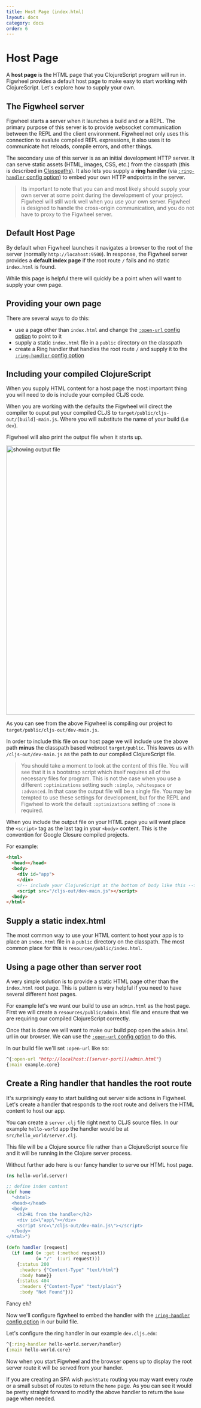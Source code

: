 ```yaml
---
title: Host Page (index.html)
layout: docs
category: docs
order: 6
---
```


# Host Page

<div class="lead-in">A <strong>host page</strong> is the HTML page
that you ClojureScript program will run in. Figwheel provides a
default host page to make easy to start working with
ClojureScript. Let's explore how to supply your own.</div>

## The Figwheel server

Figwheel starts a server when it launches a build and or a REPL. The
primary purpose of this server is to provide websocket communication
between the REPL and the client environment. Figwheel not only uses
this connection to evalute compiled REPL expressions, it also uses it
to communicate hot reloads, compile errors, and other things.

The secondary use of this server is as an initial development HTTP
server. It can serve static assets (HTML, images, CSS, etc.) from the
classpath (this is described in
[Classpaths][classpaths-web-assets]). It also lets you supply a **ring
handler** (via [`:ring-handler` config option][ring-handler])
to embed your own HTTP endpoints in the server.

> Its important to note that you can and most likely should supply
> your own server at some point during the development of your
> project. Figwheel will still work well when you use your own
> server. Figwheel is designed to handle the cross-origin
> communication, and you do not have to proxy to the Figwheel server.

## Default Host Page

By default when Figwheel launches it navigates a browser to the root
of the server (normally `http://locahost:9500`). In response, the
Figwheel server provides a **default index page** if the root route
`/` fails and no static `index.html` is found. 

While this page is helpful there will quickly be a point when will
want to supply your own page.

## Providing your own page

There are several ways to do this:

* use a page other than `index.html` and change the [`:open-url` config
  option][open-url] to point to it
* supply a static `index.html` file in a `public` directory on the
  classpath
* create a Ring handler that handles the root route `/` and supply it
  to the [`:ring-handler` config option][ring-handler]

## Including your compiled ClojureScript

When you supply HTML content for a host page the most important thing
you will need to do is include your compiled CLJS code.

When you are working with the defaults the Figwheel will direct the
compiler to ouput put your compiled CLJS to
`target/public/cljs-out/[build]-main.js`. Where you will substitute
the name of your build (i.e `dev`).

Figwheel will also print the output file when it starts up.

<img width="718" alt="showing output file" src="https://user-images.githubusercontent.com/2624/43284699-a17b215c-90ea-11e8-81c8-3f40c9f1e61c.png">

As you can see from the above Figwheel is compiling our project to
`target/public/cljs-out/dev-main.js`.

In order to include this file on our host page we will include use the
above path **minus** the classpath based webroot `target/public`. This
leaves us with `/cljs-out/dev-main.js` as the path to our compiled
ClojureScript file.

> You should take a moment to look at the content of this file. You
> will see that it is a bootstrap script which itself requires all of
> the necessary files for program.  This is not the case when you use
> a different `:optimizations` setting such `:simple`, `:whitespace`
> or `:advanced`. In that case the output file will be a single file.
> You may be tempted to use these settings for development, but for
> the REPL and Figwheel to work the default `:optimizations` setting
> of `:none` is required.

When you include the output file on your HTML page you will want place
the `<script>` tag as the last tag in your `<body>` content. This is
the convention for Google Closure compiled projects.

For example:

```html
<html>
  <head></head>
  <body>
    <div id="app">
    </div>
    <!-- include your ClojureScript at the bottom of body like this -->
    <script src="/cljs-out/dev-main.js"></script>
  <body>
</html>
```

## Supply a static index.html 

The most common way to use your HTML content to host your app is to
place an `index.html` file in a `public` directory on the
classpath. The most common place for this is
`resources/public/index.html`.

## Using a page other than server root

A very simple solution is to provide a static HTML page other than the
`index.html` root page. This is pattern is very helpful if you need to
have several different host pages.

For example let's we want our build to use an `admin.html` as the host
page. First we will create a `resources/public/admin.html` file and
ensure that we are requiring our compiled ClojureScript correctly.

Once that is done we will want to make our build pop open the
`admin.html` url in our browser. We can use the
[`:open-url` config option][open-url] to do this.

In our build file we'll set `:open-url` like so:

```clojure
^{:open-url "http://localhost:[[server-port]]/admin.html"}
{:main example.core}
```

## Create a Ring handler that handles the root route

It's surprisingly easy to start building out server side actions in
Figwheel. Let's create a handler that responds to the root route and
delivers the HTML content to host our app.

You can create a `server.clj` file right next to CLJS source
files. In our example `hello-world` app the handler would be at
`src/hello_world/server.clj`.

This file will be a Clojure source file rather than a ClojureScript
source file and it will be running in the Clojure server process.

Without further ado here is our fancy handler to serve our HTML host
page.

```clojure
(ns hello-world.server)

;; define index content
(def home
  "<html>
  <head></head>
  <body>
    <h2>Hi from the handler</h2>
    <div id=\"app\"></div>
    <script src=\"/cljs-out/dev-main.js\"></script>
  </body>
</html>")

(defn handler [request]
  (if (and (= :get (:method request))
           (= "/"  (:uri request)))
    {:status 200
     :headers {"Content-Type" "text/html"}
     :body home}}
    {:status 404
     :headers {"Content-Type" "text/plain"}
     :body "Not Found"}))
```

Fancy eh?

Now we'll configure figwheel to embed the handler with the
[`:ring-handler` config option][ring-handler] in our build file.

Let's configure the ring handler in our example `dev.cljs.edn`:

```clojure
^{:ring-handler hello-world.server/handler}
{:main hello-world.core}
```

Now when you start Figwheel and the browser opens up to display the
root server route it will be served from your handler.

If you are creating an SPA wish `pushState` routing you may want every
route or a small subset of routes to return the `home` page. As you can
see it would be pretty straight forward to modify the above handler to
return the `home` page when needed.




[ring-handler]: ../config-options#ring-handler
[open-url]: ../config-options#open-url
[classpaths-web-assets]: classpaths#using-the-classpath-to-find-web-assets



